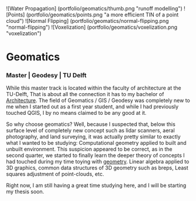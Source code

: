 ![Water Propagation] (portfolio/geomatics/thumb.png "runoff modelling")
![Points] (portfolio/geomatics/points.png "a more efficient TIN of a point cloud")
![Normal Flipping] (portfolio/geomatics/normal-flipping.png "normal-flipping")
![Voxelization] (portfolio/geomatics/voxelization.png "voxelization")

# Geomatics

### Master | Geodesy | TU Delft

While this master track is located within the faculty of architecture at the TU-Delft, 
That is about all the connection it has to my bachelor of [Architecture][1]. 
The field of Geomatics / GIS / Geodesy was completely new to me when I started out as a first year student, 
and while I had previously touched QGIS, I by no means claimed to be any good at it. 

So why choose geomatics? Well, because I suspected that, below this surface level of completely new concept such as lidar scanners, aeral photography, and land surveying, it was actually pretty similar to exactly what I wanted to be studying: Computational geometry applied to built and unbuilt environment. 
This suspicion appeared to be correct, as in the second quarter, we started to finally learn the deeper theory of concepts I had touched during my time toying with [geometry][2]. Linear algebra applied to 3D graphics, common data structures of 3D geometry such as breps, Least squares adjustment of point-clouds, etc. 

Right now, I am still having a great time studying here, and I will be starting my thesis soon. 

[1]: <http://josfeenstra.nl/#architecture>
[2]: <http://josfeenstra.nl/#ov3>
